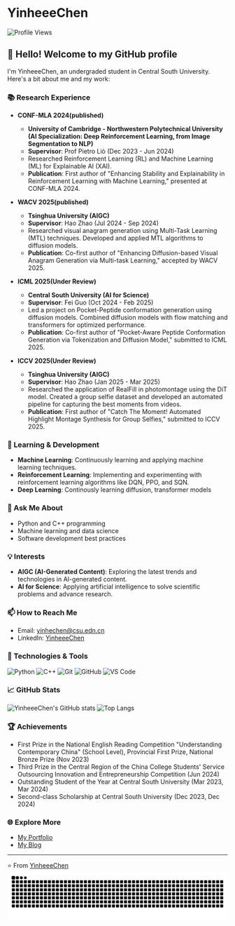 # YinheeeChen

![Profile Views](https://komarev.com/ghpvc/?username=YinheeeChen&color=blueviolet)

## 👋 Hello! Welcome to my GitHub profile

I'm YinheeeChen, an undergraded student in Central South University. Here's a bit about me and my work:
### 📚 Research Experience
- **CONF-MLA 2024(published)**
  - **University of Cambridge - Northwestern Polytechnical University (AI Specialization: Deep Reinforcement Learning, from Image Segmentation to NLP)**
  - **Supervisor**: Prof Pietro Liò (Dec 2023 - Jun 2024)
  - Researched Reinforcement Learning (RL) and Machine Learning (ML) for Explainable AI (XAI).
  - **Publication**: First author of "Enhancing Stability and Explainability in Reinforcement Learning with Machine Learning," presented at CONF-MLA 2024.

- **WACV 2025(published)**
  - **Tsinghua University (AIGC)**
  - **Supervisor**: Hao Zhao (Jul 2024 - Sep 2024)
  - Researched visual anagram generation using Multi-Task Learning (MTL) techniques. Developed and applied MTL algorithms to diffusion models.
  - **Publication**: Co-first author of "Enhancing Diffusion-based Visual Anagram Generation via Multi-task Learning," accepted by WACV 2025.

- **ICML 2025(Under Review)**
  - **Central South University (AI for Science)**
  - **Supervisor**: Fei Guo (Oct 2024 - Feb 2025)
  - Led a project on Pocket-Peptide conformation generation using diffusion models. Combined diffusion models with flow matching and transformers for optimized performance.
  - **Publication**: Co-first author of "Pocket-Aware Peptide Conformation Generation via Tokenization and Diffusion Model," submitted to ICML 2025.

- **ICCV 2025(Under Review)**
  - **Tsinghua University (AIGC)**
  - **Supervisor**: Hao Zhao (Jan 2025 - Mar 2025)
  - Researched the application of RealFill in photomontage using the DiT model. Created a group selfie dataset and developed an automated pipeline for capturing the best moments from videos.
  - **Publication**: First author of "Catch The Moment! Automated Highlight Montage Synthesis for Group Selfies," submitted to ICCV 2025.

### 🌱 Learning & Development

- **Machine Learning**: Continuously learning and applying machine learning techniques.
- **Reinforcement Learning**: Implementing and experimenting with reinforcement learning algorithms like DQN, PPO, and SQN.
- **Deep Learning**: Continously learning diffusion, transformer models

### 💬 Ask Me About
- Python and C++ programming
- Machine learning and data science
- Software development best practices

### 💡 Interests
- **AIGC (AI-Generated Content)**: Exploring the latest trends and technologies in AI-generated content.
- **AI for Science**: Applying artificial intelligence to solve scientific problems and advance research.

### 📫 How to Reach Me
- Email: [yinhechen@csu.edn.cn](mailto:yinhechen@csu.edn.cn)
- LinkedIn: [YinheeeChen](https://www.linkedin.com/in/yinheeechen/)

### 🚀 Technologies & Tools
![Python](https://img.shields.io/badge/-Python-3776AB?style=flat&logo=python&logoColor=white)
![C++](https://img.shields.io/badge/-C++-00599C?style=flat&logo=c++&logoColor=white)
![Git](https://img.shields.io/badge/-Git-F05032?style=flat&logo=git&logoColor=white)
![GitHub](https://img.shields.io/badge/-GitHub-181717?style=flat&logo=github&logoColor=white)
![VS Code](https://img.shields.io/badge/-VS%20Code-007ACC?style=flat&logo=visual-studio-code&logoColor=white)

### 📈 GitHub Stats
![YinheeeChen's GitHub stats](https://github-readme-stats.vercel.app/api?username=YinheeeChen&show_icons=true&theme=shadow_blue)
![Top Langs](https://github-readme-stats.vercel.app/api/top-langs/?username=YinheeeChen&layout=compact&theme=shadow_blue)

### 🏆 Achievements
- First Prize in the National English Reading Competition "Understanding Contemporary China" (School Level), Provincial First Prize, National Bronze Prize (Nov 2023)
- Third Prize in the Central Region of the China College Students' Service Outsourcing Innovation and Entrepreneurship Competition (Jun 2024)
- Outstanding Student of the Year at Central South University (Mar 2023, Mar 2024)
- Second-class Scholarship at Central South University (Dec 2023, Dec 2024)

### 🌐 Explore More
- [My Portfolio](https://your-portfolio-link.com)
- [My Blog](https://your-blog-link.com)

---

⭐️ From [YinheeeChen](https://github.com/YinheeeChen)
![亮色](https://raw.githubusercontent.com/YinheeeChen/YinheeeChen/output/github-contribution-grid-snake.svg)
